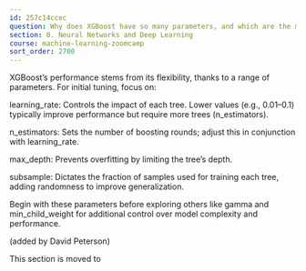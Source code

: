 ```yaml
---
id: 257c14ccec
question: Why does XGBoost have so many parameters, and which are the most critical to start with?
section: 8. Neural Networks and Deep Learning
course: machine-learning-zoomcamp
sort_order: 2700
---
```


XGBoost’s performance stems from its flexibility, thanks to a range of parameters. For initial tuning, focus on:

learning_rate: Controls the impact of each tree. Lower values (e.g., 0.01–0.1) typically improve performance but require more trees (n_estimators).

n_estimators: Sets the number of boosting rounds; adjust this in conjunction with learning_rate.

max_depth: Prevents overfitting by limiting the tree’s depth.

subsample: Dictates the fraction of samples used for training each tree, adding randomness to improve generalization.

Begin with these parameters before exploring others like gamma and min_child_weight for additional control over model complexity and performance.

(added by David Peterson)

This section is moved to

